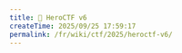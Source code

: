 ```yaml
---
title: 📖 HeroCTF v6
createTime: 2025/09/25 17:59:17
permalink: /fr/wiki/ctf/2025/heroctf-v6/
---
```

